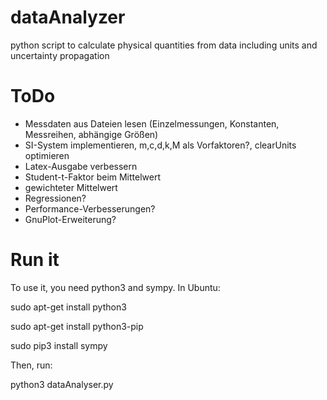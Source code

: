# dataAnalyzer
python script to calculate physical quantities from data including units and uncertainty propagation

# ToDo

- Messdaten aus Dateien lesen (Einzelmessungen, Konstanten, Messreihen, abhängige Größen)
- SI-System implementieren, m,c,d,k,M als Vorfaktoren?, clearUnits optimieren
- Latex-Ausgabe verbessern
- Student-t-Faktor beim Mittelwert
- gewichteter Mittelwert
- Regressionen?
- Performance-Verbesserungen?
- GnuPlot-Erweiterung?

# Run it

To use it, you need python3 and sympy. In Ubuntu:

sudo apt-get install python3

sudo apt-get install python3-pip

sudo pip3 install sympy


Then, run:

python3 dataAnalyser.py

